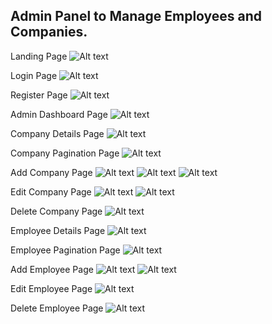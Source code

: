 ## Admin Panel to Manage Employees and Companies.

Landing Page
<img src="/screenshots/1.png" alt="Alt text" title="Optional title">

Login Page
<img src="/screenshots/2.png" alt="Alt text" title="Optional title">

Register Page
<img src="/screenshots/3.png" alt="Alt text" title="Optional title">

Admin Dashboard Page
<img src="/screenshots/4.png" alt="Alt text" title="Optional title">

Company Details Page
<img src="/screenshots/5.png" alt="Alt text" title="Optional title">

Company Pagination Page
<img src="/screenshots/8.png" alt="Alt text" title="Optional title">

Add Company Page
<img src="/screenshots/6.png" alt="Alt text" title="Optional title">
<img src="/screenshots/7.png" alt="Alt text" title="Optional title">
<img src="/screenshots/19.png" alt="Alt text" title="Optional title">

Edit Company Page
<img src="/screenshots/11.png" alt="Alt text" title="Optional title">
<img src="/screenshots/12.png" alt="Alt text" title="Optional title">

Delete Company Page
<img src="/screenshots/13.png" alt="Alt text" title="Optional title">

Employee Details Page
<img src="/screenshots/14.png" alt="Alt text" title="Optional title">

Employee Pagination Page
<img src="/screenshots/15.png" alt="Alt text" title="Optional title">

Add Employee Page
<img src="/screenshots/16.png" alt="Alt text" title="Optional title">
<img src="/screenshots/17.png" alt="Alt text" title="Optional title">

Edit Employee Page
<img src="/screenshots/18.png" alt="Alt text" title="Optional title">

Delete Employee Page
<img src="/screenshots/20.png" alt="Alt text" title="Optional title">
